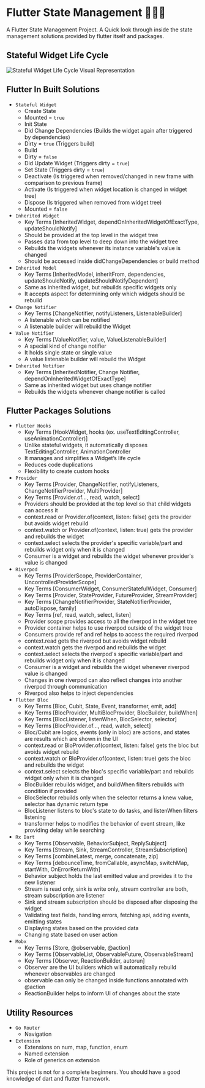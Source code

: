 # Flutter State Management 🚀🚀🚀

A Flutter State Management Project.
A Quick look through inside the state management solutions provided by flutter itself and packages.

## Stateful Widget Life Cycle

![Stateful Widget Life Cycle Visual Representation](https://miro.medium.com/v2/resize:fit:1400/format:webp/0*53Y7sJmyhEbx4OJw.png)

## Flutter In Built Solutions

- `Stateful Widget`
  - Create State
  - Mounted = `true`
  - Init State
  - Did Change Dependencies (Builds the widget again after triggered by dependencies)
  - Dirty = `true` (Triggers build)
  - Build
  - Dirty = `false`
  - Did Update Widget (Triggers dirty = `true`)
  - Set State (Triggers dirty = `true`)
  - Deactivate (Is triggered when removed/changed in new frame with comparison to previous frame)
  - Activate (Is triggered when widget location is changed in widget tree)
  - Dispose (Is triggered when removed from widget tree)
  - Mounted = `false`
- `Inherited Widget`
  - Key Terms [InheritedWidget, dependOnInheritedWidgetOfExactType, updateShouldNotify]
  - Should be provided at the top level in the widget tree
  - Passes data from top level to deep down into the widget tree
  - Rebuilds the widgets whenever its instance variable's value is changed
  - Should be accessed inside didChangeDependencies or build method
- `Inherited Model`
  - Key Terms [InheritedModel, inheritFrom, dependencies, updateShouldNotify, updateShouldNotifyDependent]
  - Same as inherited widget, but rebuilds specific widgets only
  - It accepts aspect for determining only which widgets should be rebuild
- `Change Notifier`
  - Key Terms [ChangeNotifier, notifyListeners, ListenableBuilder]
  - A listenable which can be notified
  - A listenable builder will rebuild the Widget
- `Value Notifier`
  - Key Terms [ValueNotifier, value, ValueListenableBuilder]
  - A special kind of change notifier
  - It holds single state or single value
  - A value listenable builder will rebuild the Widget
- `Inherited Notifier`
  - Key Terms [InheritedNotifier, Change Notifier, dependOnInheritedWidgetOfExactType]
  - Same as inherited widget but uses change notifier
  - Rebuilds the widgets whenever change notifier is called

## Flutter Packages Solutions

- `Flutter Hooks`
  - Key Terms [HookWidget, hooks (ex. useTextEditingController, useAnimationController)]
  - Unlike stateful widgets, it automatically disposes TextEditingController, AnimationController
  - It manages and simplifies a Widget’s life cycle
  - Reduces code duplications
  - Flexibility to create custom hooks
- `Provider`
  - Key Terms [Provider, ChangeNotifier, notifyListeners, ChangeNotifierProvider, MultiProvider]
  - Key Terms [Provider.of..., read, watch, select]
  - Providers should be provided at the top level so that child widgets can access it
  - context.read or Provider.of(context, listen: false) gets the provider but avoids widget rebuild
  - context.watch or Provider.of(context, listen: true) gets the provider and rebuilds the widget
  - context.select selects the provider's specific variable/part and rebuilds widget only when it is changed
  - Consumer is a widget and rebuilds the widget whenever provider's value is changed
- `Riverpod`
  - Key Terms [ProviderScope, ProviderContainer, UncontrolledProviderScope]
  - Key Terms [ConsumerWidget, ConsumerStatefulWidget, Consumer]
  - Key Terms [Provider, StateProvider, FutureProvider, StreamProvider]
  - Key Terms [ChangeNotifierProvider, StateNotifierProvider, autoDispose, family]
  - Key Terms [ref, read, watch, select, listen]
  - Provider scope provides access to all the riverpod in the widget tree
  - Provider container helps to use riverpod outside of the widget tree
  - Consumers provide ref and ref helps to access the required riverpod
  - context.read gets the riverpod but avoids widget rebuild
  - context.watch gets the riverpod and rebuilds the widget
  - context.select selects the riverpod's specific variable/part and rebuilds widget only when it is changed
  - Consumer is a widget and rebuilds the widget whenever riverpod value is changed
  - Changes in one riverpod can also reflect changes into another riverpod through communication
  - Riverpod also helps to inject dependencies
- `Flutter Bloc`
  - Key Terms [Bloc, Cubit, State, Event, transformer, emit, add]
  - Key Terms [BlocProvider, MultiBlocProvider, BlocBuilder, buildWhen]
  - Key Terms [BlocListener, listenWhen, BlocSelector, selector]
  - Key Terms [BlocProvider.of..., read, watch, select]
  - Bloc/Cubit are logics, events (only in bloc) are actions, and states are results which are shown in the UI
  - context.read or BloProvider.of(context, listen: false) gets the bloc but avoids widget rebuild
  - context.watch or BloProvider.of(context, listen: true) gets the bloc and rebuilds the widget
  - context.select selects the bloc's specific variable/part and rebuilds widget only when it is changed
  - BlocBuilder rebuilds widget, and buildWhen filters rebuilds with condition if provided
  - BlocSelector rebuilds only when the selector returns a knew value, selector has dynamic return type
  - BlocListener listens to bloc's state to do tasks, and listenWhen filters listening
  - transformer helps to modifies the behavior of event stream, like providing delay while searching
- `Rx Dart`
  - Key Terms [Observable, BehaviorSubject, ReplySubject]
  - Key Terms [Stream, Sink, StreamController, StreamSubscription]
  - Key Terms [combineLatest, merge, concatenate, zip]
  - Key Terms [debounceTime, fromCallable, asyncMap, switchMap, startWith, OnErrorReturnWith]
  - Behavior subject holds the last emitted value and provides it to the new listener
  - Stream is read only, sink is write only, stream controller are both, stream subscription are listener
  - Sink and stream subscription should be disposed after disposing the widget
  - Validating text fields, handling errors, fetching api, adding events, emitting states
  - Displaying states based on the provided data
  - Changing state based on user action
- `Mobx`
  - Key Terms [Store, @observable, @action]
  - Key Terms [ObservableList, ObservableFuture, ObservableStream]
  - Key Terms [Observer, ReactionBuilder, autorun]
  - Observer are the UI builders which will automatically rebuild whenever observables are changed
  - observable can only be changed inside functions annotated with @action
  - ReactionBuilder helps to inform UI of changes about the state

## Utility Resources

- `Go Router`
  - Navigation
- `Extension`
  - Extensions on num, map, function, enum
  - Named extension
  - Role of generics on extension

This project is not for a complete beginners.
You should have a good knowledge of dart and flutter framework.
